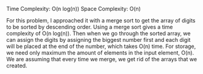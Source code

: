 Time Complexity: O(n log(n))
Space Complexity: O(n)

For this problem, I approached it with a merge sort to get the array of digits to be sorted by descending order. Using a merge sort gives a time complexity of O(n log(n)). Then when we go through the sorted array, we can assign the digits by assigning the biggest number first and each digit will be placed at the end of the number, which takes O(n) time. For storage, we need only maximum the amount of elements in the input element, O(n). We are assuming that every time we merge, we get rid of the arrays that we created.

